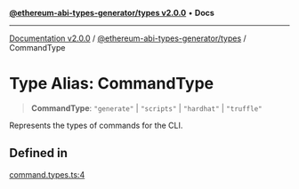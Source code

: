 [**@ethereum-abi-types-generator/types v2.0.0**](../README.md) • **Docs**

***

[Documentation v2.0.0](../../../packages.md) / [@ethereum-abi-types-generator/types](../README.md) / CommandType

# Type Alias: CommandType

> **CommandType**: `"generate"` \| `"scripts"` \| `"hardhat"` \| `"truffle"`

Represents the types of commands for the CLI.

## Defined in

[command.types.ts:4](https://github.com/niZmosis/ethereum-abi-types-generator/blob/34014c6ac1a58a7622fbd21e7421270aae38bf36/packages/types/src/command.types.ts#L4)
